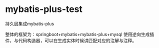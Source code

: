 # mybatis-plus-test
持久层集成mybatis-plus

整体的框架为：springboot+mybatis+mybatis-plus+mysql
使用逆向生成插件，与代码构造器，可以在生成实体时候讲匹配对应的注解与注释。
